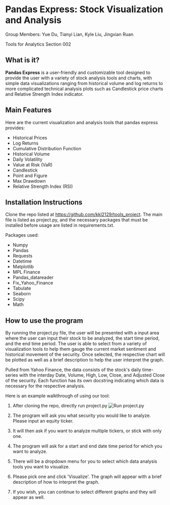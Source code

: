 # Pandas Express: Stock Visualization and Analysis

Group Members: Yue Du, Tianyi Lian, Kyle Liu, Jingxian Ruan

Tools for Analytics Section 002

## What is it?

**Pandas Express** is a user-friendly and customizable tool designed to provide the user with a variety of 
stock analysis tools and charts, with simple data visualizations ranging from historical volume and 
log returns to more complicated technical analysis plots such as Candlestick price charts and Relative
Strength Index indicator.

## Main Features
Here are the current visualization and analysis tools that pandas express provides:

  - Historical Prices
  - Log Returns
  - Cumulative Distribution Function
  - Historical Volume
  - Daily Volatility
  - Value at Risk (VaR)
  - Candlestick
  - Point and Figure
  - Max Drawdown
  - Relative Strength Index (RSI)

## Installation Instructions
Clone the repo listed at https://github.com/kkl2129/tools_project. The main file is listed as project.py, and the 
necessary packages that must be installed before usage are listed in requirements.txt. 

Packages used:
  - Numpy
  - Pandas
  - Requests
  - Datetime
  - Matplotlib
  - MPL Finance
  - Pandas_datareader
  - Fix_Yahoo_Finance
  - Tabulate
  - Seaborn
  - Scipy
  - Math
  
## How to use the program
By running the project.py file, the user will be presented with a input area where the user can input their stock to 
be analyzed, the start time period, and the end time period. The user is able to select from a variety of visualization 
tools to help them gauge the current market sentiment and historical movement of the security. Once selected, the respective
chart will be plotted as well as a brief description to help the user interpret the graph.

Pulled from Yahoo Finance, the data consists of the stock's daily time-series with the interday Date, Volume, High, Low, Close, 
and Adjusted Close of the security. Each function has its own docstring indicating which data is necessary for the respective
analysis.

Here is an example walkthrough of using our tool:

1. After cloning the repo, directly run project.py
![Run project.py](https://github.com/kkl2129/tools_project/blob/master/Pic1.png "Run project.py")

2. The program will ask you what security you would like to analyze. Please input an equity ticker.

3. It will then ask if you want to analyze multiple tickers, or stick with only one.

4. The program will ask for a start and end date time period for which you want to analyze.

5. There will be a dropdown menu for you to select which data analysis tools you want to visualize.

6. Please pick one and click 'Visualize'. The graph will appear with a brief description of how to interpret the graph.

7. If you wish, you can continue to select different graphs and they will appear as well.
